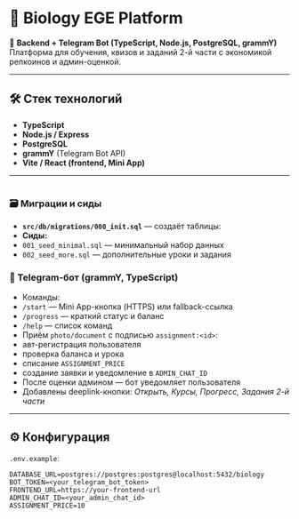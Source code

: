# 🧬 Biology EGE Platform

🚀 **Backend + Telegram Bot (TypeScript, Node.js, PostgreSQL, grammY)**  
Платформа для обучения, квизов и заданий 2-й части с экономикой репкоинов и админ-оценкой.

---

## 🛠️ Стек технологий

- **TypeScript**
- **Node.js / Express**
- **PostgreSQL**
- **grammY** (Telegram Bot API)
- **Vite / React (frontend, Mini App)**

---

#
### 🗃️ Миграции и сиды
- **`src/db/migrations/000_init.sql`** — создаёт таблицы:
- **Сиды:**
- `001_seed_minimal.sql` — минимальный набор данных
- `002_seed_more.sql` — дополнительные уроки и задания

### 🤖 Telegram-бот (grammY, TypeScript)
- Команды:
- `/start` — Mini App-кнопка (HTTPS) или fallback-ссылка
- `/progress` — краткий статус и баланс
- `/help` — список команд
- Приём `photo/document` с подписью `assignment:<id>`:
- авт-регистрация пользователя  
- проверка баланса и урока  
- списание `ASSIGNMENT_PRICE`  
- создание заявки и уведомление в `ADMIN_CHAT_ID`
- После оценки админом — бот уведомляет пользователя
- Добавлены deeplink-кнопки: *Открыть, Курсы, Прогресс, Задания 2-й части*

---

## ⚙️ Конфигурация

`.env.example`:
```env
DATABASE_URL=postgres://postgres:postgres@localhost:5432/biology
BOT_TOKEN=<your_telegram_bot_token>
FRONTEND_URL=https://your-frontend-url
ADMIN_CHAT_ID=<your_admin_chat_id>
ASSIGNMENT_PRICE=10
